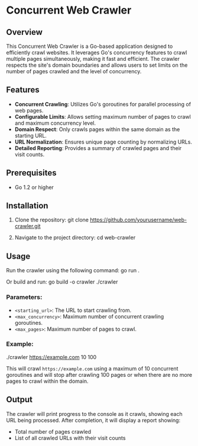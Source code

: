 # Concurrent Web Crawler

## Overview

This Concurrent Web Crawler is a Go-based application designed to efficiently crawl websites. It leverages Go's concurrency features to crawl multiple pages simultaneously, making it fast and efficient. The crawler respects the site's domain boundaries and allows users to set limits on the number of pages crawled and the level of concurrency.

## Features

- **Concurrent Crawling**: Utilizes Go's goroutines for parallel processing of web pages.
- **Configurable Limits**: Allows setting maximum number of pages to crawl and maximum concurrency level.
- **Domain Respect**: Only crawls pages within the same domain as the starting URL.
- **URL Normalization**: Ensures unique page counting by normalizing URLs.
- **Detailed Reporting**: Provides a summary of crawled pages and their visit counts.

## Prerequisites

- Go 1.2 or higher

## Installation

1. Clone the repository:
git clone https://github.com/yourusername/web-crawler.git


2. Navigate to the project directory:
cd web-crawler



## Usage

Run the crawler using the following command:
go run .



Or build and run:
go build -o crawler
./crawler



### Parameters:

- `<starting_url>`: The URL to start crawling from.
- `<max_concurrency>`: Maximum number of concurrent crawling goroutines.
- `<max_pages>`: Maximum number of pages to crawl.

### Example:
./crawler https://example.com 10 100



This will crawl `https://example.com` using a maximum of 10 concurrent goroutines and will stop after crawling 100 pages or when there are no more pages to crawl within the domain.

## Output

The crawler will print progress to the console as it crawls, showing each URL being processed. After completion, it will display a report showing:

- Total number of pages crawled
- List of all crawled URLs with their visit counts
